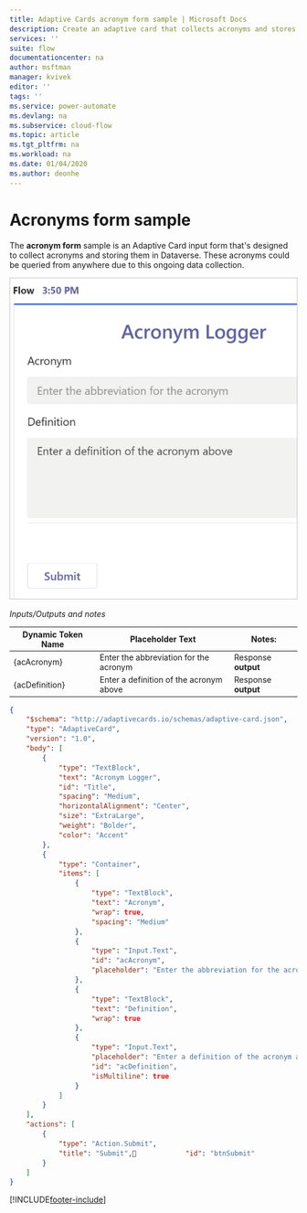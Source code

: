 ```yaml
---
title: Adaptive Cards acronym form sample | Microsoft Docs
description: Create an adaptive card that collects acronyms and stores them in Dataverse.
services: ''
suite: flow
documentationcenter: na
author: msftman
manager: kvivek
editor: ''
tags: ''
ms.service: power-automate
ms.devlang: na
ms.subservice: cloud-flow
ms.topic: article
ms.tgt_pltfrm: na
ms.workload: na
ms.date: 01/04/2020
ms.author: deonhe
---
```


# Acronyms form sample

The **acronym form** sample is an Adaptive Card input form that's designed to collect acronyms and storing them in Dataverse. These acronyms could be queried from anywhere due to this ongoing data collection.

![Acronym logger.](media/adaptive-cards/acronym-logger.png)

*Inputs/Outputs and notes*

| Dynamic Token Name | Placeholder Text                        | Notes:              |
|--------------------|-----------------------------------------|---------------------|
| {acAcronym}        | Enter the abbreviation for the acronym  | Response **output** |
| {acDefinition}     | Enter a definition of the acronym above | Response **output** |

``` json
{
    "$schema": "http://adaptivecards.io/schemas/adaptive-card.json",
    "type": "AdaptiveCard",
    "version": "1.0",
    "body": [
        {
            "type": "TextBlock",
            "text": "Acronym Logger",
            "id": "Title",
            "spacing": "Medium",
            "horizontalAlignment": "Center",
            "size": "ExtraLarge",
            "weight": "Bolder",
            "color": "Accent"
        },
        {
            "type": "Container",
            "items": [
                {
                    "type": "TextBlock",
                    "text": "Acronym",
                    "wrap": true,
                    "spacing": "Medium"
                },
                {
                    "type": "Input.Text",
                    "id": "acAcronym",
                    "placeholder": "Enter the abbreviation for the acronym"
                },
                {
                    "type": "TextBlock",
                    "text": "Definition",
                    "wrap": true
                },
                {
                    "type": "Input.Text",
                    "placeholder": "Enter a definition of the acronym above",
                    "id": "acDefinition",
                    "isMultiline": true
                }
            ]
        }
    ],
    "actions": [
        {
            "type": "Action.Submit",
            "title": "Submit",            "id": "btnSubmit"
        }
    ]
}

```

[!INCLUDE[footer-include](includes/footer-banner.md)]